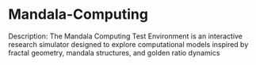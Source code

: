 # Mandala-Computing
Description: The Mandala Computing Test Environment is an interactive research simulator designed to explore computational models inspired by fractal geometry, mandala structures, and golden ratio dynamics
